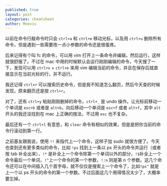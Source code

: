 ```yaml
---
published: true
layout: post
categories: cheatsheet
author: Moevis
---
```

以前在命令行敲命令时只会 `ctrl+a` 和 `ctrl+e` 移动光标，以及用 `ctrl+u` 删除所有命令，但是遇到一些需要改一点小参数的命令还是很蛋疼。

后来记得有个叫 fc 的命令，可以用 vim 打开上一条命令并编辑，然后运行，这样就很舒服了。不过在 mac 中用的时候默认会运行刚刚编辑的命令，今天搜了一下，发现可以用 `ctrl+x` + `ctrl+e` 来用 vim 编辑当前的命令，并且在保存后就直接显示在当前光标的行，并不运行。

我还记得 `ctrl+r` 可以搜索历史命令，但是我不知道怎么翻页，然后今天查的时候发现，原来翻页还是按 `ctrl+r`。

对了，还有 `ctrl+y` 粘贴刚刚删掉的命令，`ctrl+_` 是 undo 操作。让光标前移动一个单词是 `esc+b` 或者是 `alt+b`，向后移动一个单词是 `esc+f` 或者 `alt+f`，其中 `alt` 开头的我还没找到在 mac 上正确的按法，不过用 `esc` 也不复杂。

最后还有一个 `ctrl+l` 有意思，和 `clear` 命令有相似的效果，但是是把你当前的命令行滚动到第一行。

之前基友跟我说，使用 `!!` 来指代上一个命令，这样子加 sudo 就很方便了。今天也查到还有更多类似的命令，比如 `!ps` 找到上一条以 ps 开头的命令并运行（或者按 tab 补全出来），`!*` 是补全上一个命令除第一个单词以外的部分，`!$`补全上一个命令最后一个单词，`!^`上一个命令的第一个参数，`!:n` 则是第 n 个参数。这几个命令还可以在中间插入几个首字母，就不仅仅是搜索上一个命令了，比如`!ps^` 就是上一个以 ps 开头的命令的第一个参数。不过后面这几个用得情况太少了，大概率要忘掉。